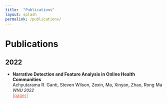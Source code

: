 ```yaml
---
title:  "Publications"
layout: splash
permalink: /publications/
---
```


<p><h1>Publications</h1></p>
<h2>2022</h2>
<ul>
<li><b>Narrative Detection and Feature Analysis in Online Health Communities</b><br>
Achyutarama R. Ganti, Steven Wilson, Zexin, Ma, Xinyan, Zhao, Rong Ma <br>
<font size = "-1"><em>WNU 2022</em></font> <br>
<a href="/_pages/publishedpapers/WNU22_NarrativeDetection.pdf" style = "color:#ff5733;" target = "_blank">[paper]</a>
 </li>

</ul>